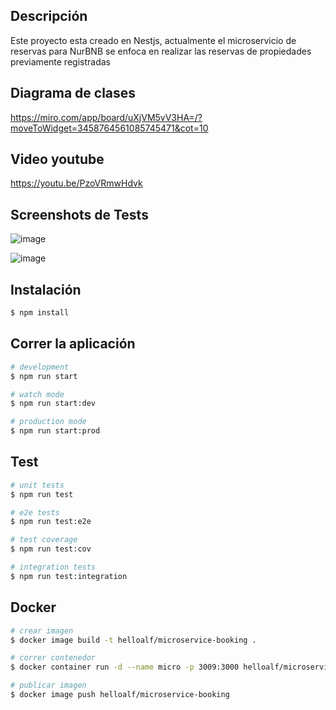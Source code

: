 ## Descripción

Este proyecto esta creado en Nestjs, actualmente el microservicio de reservas para NurBNB se enfoca en realizar las reservas de propiedades previamente registradas

## Diagrama de clases

https://miro.com/app/board/uXjVM5vV3HA=/?moveToWidget=3458764561085745471&cot=10

## Video youtube

https://youtu.be/PzoVRmwHdvk

## Screenshots de Tests

![image](https://drive.google.com/uc?export=view&id=1iYnZFjV-va7S9iZzPs7pu-CT43JjW66f)

![image](https://drive.google.com/uc?export=view&id=1MNqVXDdhPqse629nz_RHlKGbuWl7Ol6u)

## Instalación

```bash
$ npm install
```

## Correr la aplicación

```bash
# development
$ npm run start

# watch mode
$ npm run start:dev

# production mode
$ npm run start:prod
```

## Test

```bash
# unit tests
$ npm run test

# e2e tests
$ npm run test:e2e

# test coverage
$ npm run test:cov

# integration tests
$ npm run test:integration
```

## Docker

```bash
# crear imagen
$ docker image build -t helloalf/microservice-booking .

# correr contenedor
$ docker container run -d --name micro -p 3009:3000 helloalf/microservice-booking

# publicar imagen
$ docker image push helloalf/microservice-booking
```
